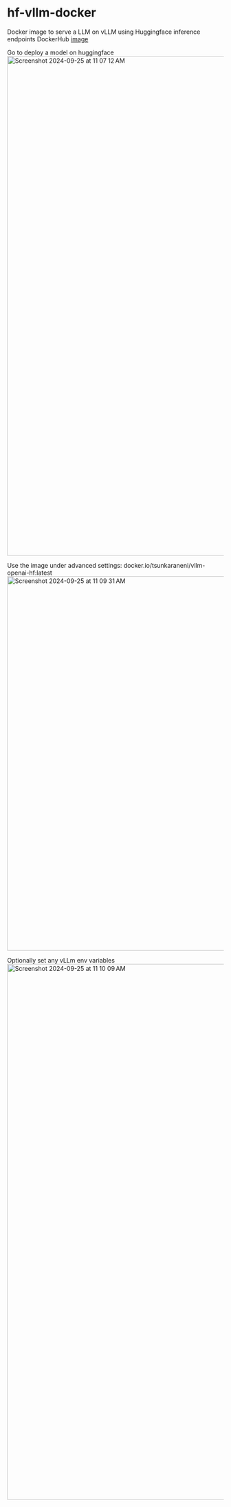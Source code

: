 # hf-vllm-docker
 Docker image to serve a LLM on vLLM using Huggingface inference endpoints
 DockerHub [image](https://hub.docker.com/r/tsunkaraneni/vllm-openai-hf/)

Go to deploy a model on huggingface
<img width="1160" alt="Screenshot 2024-09-25 at 11 07 12 AM" src="https://github.com/user-attachments/assets/8bc9ab60-7906-477a-a433-4018b3bd2c50">



Use the image under advanced settings:
docker.io/tsunkaraneni/vllm-openai-hf:latest
<img width="869" alt="Screenshot 2024-09-25 at 11 09 31 AM" src="https://github.com/user-attachments/assets/7e87f15e-f16b-4e9c-a3bf-59bcc3a7909c">

Optionally set any vLLm env variables
<img width="1244" alt="Screenshot 2024-09-25 at 11 10 09 AM" src="https://github.com/user-attachments/assets/bf80cb46-2f12-4507-8981-a16979c333e8">
